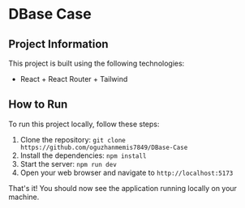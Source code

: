 # DBase Case

## Project Information

This project is built using the following technologies:

- React + React Router + Tailwind

## How to Run

To run this project locally, follow these steps:

1. Clone the repository: `git clone https://github.com/oguzhanmemis7849/DBase-Case`
2. Install the dependencies: `npm install`
3. Start the server: `npm run dev`
4. Open your web browser and navigate to `http://localhost:5173`

That's it! You should now see the application running locally on your machine.
